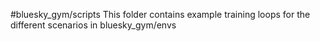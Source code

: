 #bluesky_gym/scripts
This folder contains example training loops for the different scenarios in bluesky_gym/envs